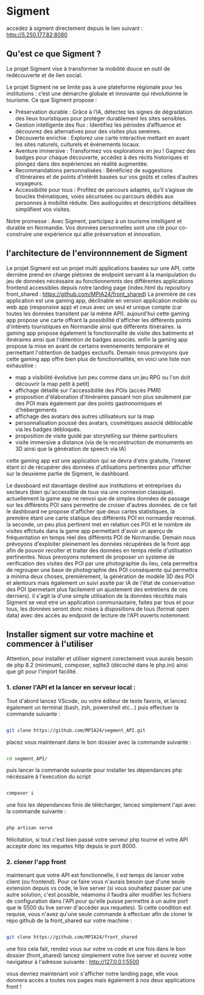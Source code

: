 # Sigment

accedez à sigment directement depuis le lien suivant : http://5.250.177.82:8080

## Qu'est ce que Sigment ?

Le projet Sigment vise à transformer la mobilité douce en outil de redécouverte et de lien social.

Le projet Sigment ne se limite pas à une plateforme régionale pour les institutions : c’est une démarche globale et innovante qui révolutionne le tourisme.
Ce que Sigment propose :
-  Préservation durable : Grâce à l’IA, détectez les signes de dégradation des lieux touristiques pour protéger durablement les sites sensibles.
- Gestion intelligente des flux : Identifiez les périodes d’affluence et découvrez des alternatives pour des visites plus sereines.
- Découverte enrichie : Explorez une carte interactive mettant en avant les sites naturels, culturels et événements locaux.
- Aventure immersive : Transformez vos explorations en jeu ! Gagnez des badges pour chaque découverte, accédez à des récits historiques et plongez dans des expériences en réalité augmentée.
- Recommandations personnalisées : Bénéficiez de suggestions d’itinéraires et de points d’intérêt basées sur vos goûts et celles d'autres voyageurs.
- Accessibilité pour tous : Profitez de parcours adaptés, qu’il s’agisse de boucles thématiques, voies sécurisées ou parcours dédiés aux personnes à mobilité réduite. Des audioguides et descriptions détaillées simplifient vos visites.

Notre promesse : Avec Sigment, participez à un tourisme intelligent et durable en Normandie. Vos données personnelles sont une clé pour co-construire une expérience qui allie préservation et innovation. 

## l'architecture de l'environnnement de Sigment 

Le projet Sigment est un projet multi applications basées sur une API, cette dernière prend en charge plétores de endpoint servant à la manipulation du jeu de données nécéssaire au fonctionnemnts des différentes applications frontend accessibles depuis notre landing page (index.html du repository front_shared : https://github.com/MPIA24/front_shared)
La première de ces application est une gaming app, déclinable en version application mobile ou web app (responsive app) et ceux avec un seul et unique compte (car toutes les données transitent par la même API). aujourd'hui cette gaming app propose une carte offrant la possibilité d'afficher les différents points d'intérets touristiques en Normandie ainsi que différents itinéraires. la gaming app propose également la fonctionnalité de visite des batiments et itinéraires ainsi que l'obtention de badges associés. enfin la gaming app propose la mise en avant de certains evennements temporaire et permettant l'obtention de badges exclusifs.
Demain nous prevoyons que cette gaming app offre bien plus de fonctionnalités, en voici une liste non exhaustive : 

- map a visibilité évolutive (un peu comme dans un jeu RPG ou l'on doit découvrir la map petit à petit)
- affichage détaillé sur l'accessibilité des POIs (accès PMR)
- proposition d'élaboration d'itinéraires passant non plus seulement par des POI mais également par des points gastronomiques et d'hébergements
- affichage des avatars des autres utilisateurs sur la map
- personnalisation poussé des avatars, cosmétiques associé déblocable via les badges débloqués.
- proposition de visite guidé par storytelling sur thème particuliers
- visite immersive a distance (via de la reconstruction de monuments en 3D ainsi que la génération de speech via IA)

cette gaming app est une application qui se devra d'etre gratuite, l'interet étant ici de récupérer des données d'utilisations pertinentes pour afficher sur la deuxieme partie de Sigment, le dashboard.

Le dassboard est davantage destiné aux institutions et entreprises du secteurs (bien qu'accessible de tous via une connexion classique). actuellement la game app ne renvoi que de simples données de passage sur les différents POI sans permettre de croiser d'autres données. de ce fait le dashboard ne propose d'afficher que deux cartes statistiques, la première étant une carte statique des différents POI en normandie recensé. la seconde, un peu plus pertinent met en relation ces POI et le nombre de visites effctués dans la game app permettant d'avoir un aperçu de fréquentation en temps réel des différents POI de Normandie. Demain nous prévoyons d'exploiter pleinement les données récupérées de la front app afin de pouvoir recolter et traiter des données en temps réelle d'utilisation pertinentes. Nous prevoyons notement de proposer un systeme de verification des visites des POI par une photographie du lieu, cela permettra de regrouper une base de photographie des POI conséquente qui permettra a minima deux choses, premièrement, la génération de modèle 3D des POI et alentours mais également un suivi assité par IA de l'état de conservation des POI (permetant plus facilement un ajustement des entretiens de ces derniers). il s'agit la d'une simple utilisation de la données récoltés mais Sigment se veut etre un application communautaire, faites par tous et pour tous, les données seront donc mises à dispositions de tous (format open data) avec des accès au endpoint de lecture de l'API ouverts notemment.

## Installer sigment sur votre machine et commencer à l'utiliser 

Attention, pour installer et utiliser sigment corectement vous aurais besoin de php 8.2 (minimum), composer, sqlite3 (décoché dans le php.ini) ainsi que git pour l'import facilité. 

### 1. cloner l'API et la lancer en serveur local : 

Tout d'abord lancez VScode, ou votre éditeur de texte favoris, et lancez également un terminal (bash, zsh, powershell etc...) puis effectuer la commande suivante : 

```bash

git clone https://github.com/MPIA24/segment_API.git

```
placez vous maintenant dans le bon dossier avec la commande suivante : 

```bash

cd segment_API/

```

puis lancer la commande suivante pour installer les dépendances php nécéssaire à l'execution du script

```bash

composer i

```

une fois les dépendances finis de télécharger, lancez simplement l'api avec la commande suivante : 

```bash

php artisan serve

```

félicitation, si tout c'est bien passé votre serveur php tourne et votre API accepte donc les requetes http depuis le port 8000.

### 2. cloner l'app front 

maintenant que votre API est fonctionnelle, il est temps de lancer votre client (ou frontend). Pour ce faire vous n'aurais besoin que d'une seule extension depuis vs code, le live server (si vous souhaitez passer par une autre solution, c'est possible, néamoins il faudra aller modifier les fichiers de configuration dans l'API pour qu'elle puisse permettre à un autre port que le 5500 du live server d'accéder aux requetes). Si cette condition est requise, vous n'avez qu'une seule commande à effectuer afin de cloner le répo github de la front_shared sur votre machine : 

```bash

git clone https://github.com/MPIA24/front_shared

```

une fois cela fait, rendez vous sur votre vs code et une fois dans le bon dossier (front_shared) lancez simplement votre live server et ouvrez votre navigateur à l'adresse suivante : http://127.0.0.1:5500

vous devriez maintenant voir s'afficher notre landing page, elle vous donnera accès a toutes nos pages mais également à nos deux applications front !
